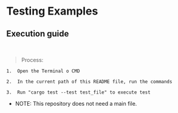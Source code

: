 # Testing Examples

## Execution guide

<br>

> Process:
````
1.	Open the Terminal o CMD

2.	In the current path of this README file, run the commands

3.	Run "cargo test --test test_file" to execute test

````

- NOTE: This repository does not need a main file.
